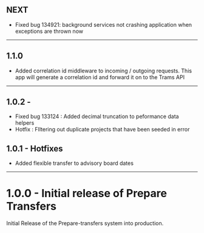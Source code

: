 ## NEXT

* Fixed bug 134921: background services not crashing application when exceptions are thrown now


---

## 1.1.0

* Added correlation id middleware to incoming / outgoing requests.
This app will generate a correlation id and forward it on to the Trams API

---

## 1.0.2 - 
* Fixed bug 133124 : Added decimal truncation to peformance data helpers
* Hotfix : FIltering out duplicate projects that have been seeded in error

## 1.0.1 - Hotfixes
* Added flexible transfer to advisory board dates

---

# 1.0.0 - Initial release of Prepare Transfers
Initial Release of the Prepare-transfers system into production.
